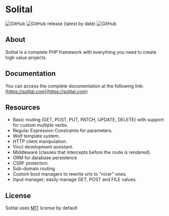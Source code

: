 # Solital

![GitHub](https://img.shields.io/github/license/solital/solital)
![GitHub release (latest by date)](https://img.shields.io/github/v/release/solital/solital)
![GitHub](https://img.shields.io/github/license/solital/solital)

## About

Solital is a complete PHP framework with everything you need to create high value projects.

## Documentation

You can access the complete documentation at the following link: [https://solital.com](https://solital.com)

## Resources

- Basic routing (GET, POST, PUT, PATCH, UPDATE, DELETE) with support for custom multiple verbs.
- Regular Expression Constraints for parameters.
- Wolf template system.
- HTTP client manipulation.
- Vinci development assistant.
- Middleware (classes that intercepts before the route is rendered).
- ORM for database persistence
- CSRF protection.
- Sub-domain routing
- Custom boot managers to rewrite urls to "nicer" ones.
- Input manager; easily manage GET, POST and FILE values.

## License

Solital uses [MIT](https://github.com/solital/solital/blob/master/LICENSE) license by default